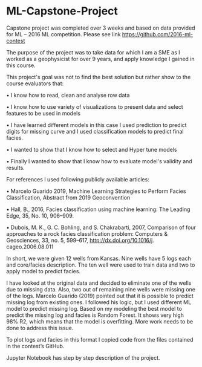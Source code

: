 # ML-Capstone-Project

Capstone project was completed over 3 weeks and based on data provided for ML – 2016 ML competition. Please see link https://github.com/2016-ml-contest

The purpose of the project was to take data for which I am a SME as I worked as a geophysicist for over 9 years, and apply knowledge I gained in this course.

This project's goal was not to find the best solution but rather show to the course evaluators that:

• I know how to read, clean and analyse row data

• I know how to use variety of visualizations to present data and select features to be used in models

• I have learned different models in this case I used prediction to predict digits for missing curve and I used classification models to predict final facies.

• I wanted to show that I know how to select and Hyper tune models

• Finally I wanted to show that I know how to evaluate model's validity and results.

For references I used following publicly available articles:

•	Marcelo Guarido 2019,  Machine Learning Strategies to Perform Facies Classification, Abstract from 2019 Geoconvention

•	Hall, B., 2016, Facies classification using machine learning: The Leading Edge, 35, No. 10, 906–909. 

•	Dubois, M. K., G. C. Bohling, and S. Chakrabarti, 2007, Comparison of four approaches to a rock facies classification problem: Computers & Geosciences, 33, no. 5, 599–617, http://dx.doi.org/10.1016/j. cageo.2006.08.011

In short, we were given 12 wells from Kansas. Nine wells have 5 logs each and core/facies description. The ten well were used to train data and two to apply model to predict facies.

I have looked at the original data and decided to eliminate one of the wells due to missing data. Also, two out of remaining nine wells were missing one of the logs. Marcelo Guarido (2019) pointed out that it is possible to predict missing log from existing ones. I followed his logic, but I used different ML model to predict missing log. 
Based on my modeling the best model to predict the missing log and facies is Random Forest. It shows very high 98% R2, which means that the model is overfitting. More work needs to be done to address this issue. 

 
To plot logs and facies in this format I copied code from the files contained in the contest’s GitHub. 

Jupyter Notebook has step by step description of the project.

